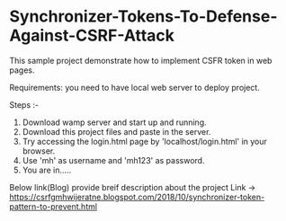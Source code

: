 # Synchronizer-Tokens-To-Defense-Against-CSRF-Attack
This sample project demonstrate how to implement CSFR token in web pages.

Requirements: you need to have local web server to deploy project.

Steps :-
  1. Download wamp server and start up and running.
  2. Download this project files and paste in the server.
  3. Try accessing the login.html page by 'localhost/login.html' in your browser.
  4. Use 'mh' as username and 'mh123' as password.
  5. You are in.....


Below link(Blog) provide breif description about the project
Link -> https://csrfgmhwijeratne.blogspot.com/2018/10/synchronizer-token-pattern-to-prevent.html
